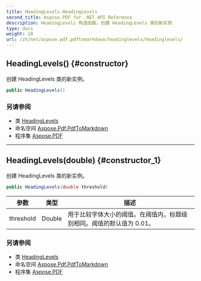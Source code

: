 ```yaml
---
title: HeadingLevels.HeadingLevels
second_title: Aspose.PDF for .NET API Reference
description: HeadingLevels 构造函数。创建 HeadingLevels 类的新实例
type: docs
weight: 10
url: /zh/net/aspose.pdf.pdftomarkdown/headinglevels/headinglevels/
---
```

## HeadingLevels() {#constructor}

创建 HeadingLevels 类的新实例。

```csharp
public HeadingLevels()
```

### 另请参阅

* 类 [HeadingLevels](../)
* 命名空间 [Aspose.Pdf.PdfToMarkdown](../../../aspose.pdf.pdftomarkdown/)
* 程序集 [Aspose.PDF](../../../)

---

## HeadingLevels(double) {#constructor_1}

创建 HeadingLevels 类的新实例。

```csharp
public HeadingLevels(double threshold)
```

| 参数 | 类型 | 描述 |
| --- | --- | --- |
| threshold | Double | 用于比较字体大小的阈值。在阈值内，标题级别相同。阈值的默认值为 0.01。 |

### 另请参阅

* 类 [HeadingLevels](../)
* 命名空间 [Aspose.Pdf.PdfToMarkdown](../../../aspose.pdf.pdftomarkdown/)
* 程序集 [Aspose.PDF](../../../)